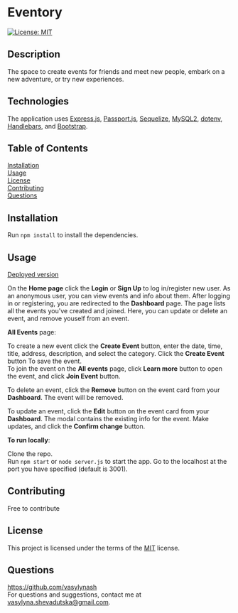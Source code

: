 # Eventory

[![License: MIT](https://img.shields.io/badge/License-MIT-yellow.svg)](https://opensource.org/licenses/MIT)

  ## Description
  The space to create events for friends and meet new people, embark on a new adventure, or try new experiences.  
  
  ## Technologies
  The application uses [Express.js](https://expressjs.com/), [Passport.js](http://www.passportjs.org/), [Sequelize](https://www.npmjs.com/package/sequelize), [MySQL2](https://www.npmjs.com/package/mysql2), [dotenv](https://www.npmjs.com/package/dotenv), [Handlebars](https://handlebarsjs.com/), and [Bootstrap](https://getbootstrap.com/).

  ## Table of Contents
  [Installation](#installation)  
    [Usage](#usage)  
    [License](#license)  
    [Contributing](#contributing)  
    [Questions](#questions)  

  ## Installation
  Run ```npm install``` to install the dependencies.

  ## Usage
  [Deployed version](https://my-eventory.herokuapp.com/)
    
On the **Home page** click the **Login** or **Sign Up** to log in/register new user. As an anonymous user, you can view events and info about them. After logging in or registering, you are redirected to the **Dashboard** page. The page lists all the events you've created and joined. Here, you can update or delete an event, and remove youself from an event.  

**All Events** page:

To create a new event click the **Create Event** button, enter the date, time, title, address, description, and select the category. Click the **Create Event** button To save the event.  
To join the event on the **All events** page, click **Learn more** button to open the event, and click **Join Event** button.  

To delete an event, click the **Remove** button on the event card from your **Dashboard**. The event will be removed.  

To update an event, click the **Edit** button on the event card from your **Dashboard**. The modal contains the existing info for the event. Make updates, and click the **Confirm change** button.  

**To run locally**:

Clone the repo.  
Run ```npm start``` or ```node server.js``` to start the app. Go to the localhost at the port you have specified (default is 3001).
  

  ## Contributing
  Free to contribute

  ## License
  This project is licensed under the terms of the [MIT](https://opensource.org/licenses/MIT) license.

  ## Questions
  https://github.com/vasylynash  
  For questions and suggestions, contact me at vasylyna.shevadutska@gmail.com.
